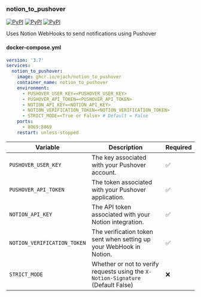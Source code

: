 ### notion_to_pushover
[![PyPI](https://img.shields.io/pypi/v/gunicorn?logo=python&label=gunicorn&style=flat-square&color=FFD43B)](https://pypi.org/project/gunicorn/)
[![PyPI](https://img.shields.io/pypi/v/notion-client?logo=python&label=notion-client&style=flat-square&color=FFD43B)](https://pypi.org/project/notion-client/)
[![PyPI](https://img.shields.io/pypi/v/Requests?logo=python&label=Requests&style=flat-square&color=FFD43B)](https://pypi.org/project/Requests/)

Uses Notion WebHooks to send notifications using Pushover

#### docker-compose.yml
```yml
version: '3.7'
services:
  notion_to_pushover:
    image: ghcr.io/ejach/notion_to_pushover
    container_name: notion_to_pushover
    environment:
      - PUSHOVER_USER_KEY=<PUSHOVER_USER_KEY>
      - PUSHOVER_API_TOKEN=<PUSHOVER_API_TOKEN>
      - NOTION_API_KEY=<NOTION_API_KEY>
      - NOTION_VERIFICATION_TOKEN=<NOTION_VERIFICATION_TOKEN>
      - STRICT_MODE=<True or False> # Default = False
    ports:
      - 8069:8069
    restart: unless-stopped
```
| Variable                    | Description                                                                      | Required |
|-----------------------------|----------------------------------------------------------------------------------|--------|
| `PUSHOVER_USER_KEY`         | The key associated with your Pushover account.                                   | ✅      |
| `PUSHOVER_API_TOKEN`        | The token associated with your Pushover application.                             | ✅      |
| `NOTION_API_KEY`            | The API token associated with your Notion integration.                           | ✅      |
| `NOTION_VERIFICATION_TOKEN` | The verification token sent when setting up your WebHook in Notion.              | ✅      |
| `STRICT_MODE`               | Whether or not to verify requests using the `X-Notion-Signature` (Default False) | ❌       |
